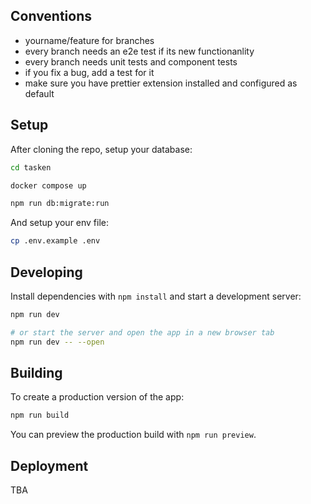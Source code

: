 ## Conventions

- yourname/feature for branches
- every branch needs an e2e test if its new functionanlity
- every branch needs unit tests and component tests
- if you fix a bug, add a test for it
- make sure you have prettier extension installed and configured as default

## Setup

After cloning the repo, setup your database:

```sh
cd tasken

docker compose up

npm run db:migrate:run
```

And setup your env file:

```sh
cp .env.example .env
```

## Developing

Install dependencies with `npm install` and start a development server:

```sh
npm run dev

# or start the server and open the app in a new browser tab
npm run dev -- --open
```

## Building

To create a production version of the app:

```sh
npm run build
```

You can preview the production build with `npm run preview`.

## Deployment 

TBA
